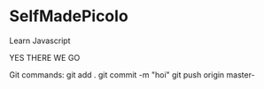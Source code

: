 # SelfMadePicolo
Learn Javascript

YES THERE WE GO

Git commands:
git add .
git commit -m "hoi"
git push origin master-